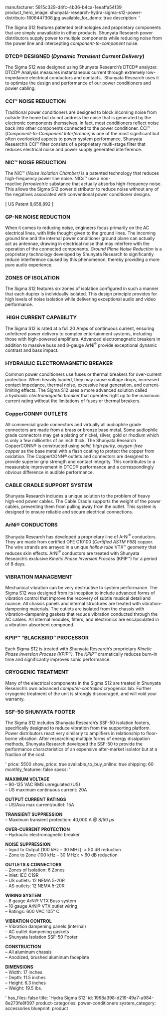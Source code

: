manufacturer: 5815c329-d4fc-4b36-b4ca-1eeaffa54f39
product_hero_image: shunyata-research-hydra-sigma-s12-power-distributo-1606447308.jpg
available_for_demo: true
description: '<p>The Sigma S12 features patented technologies and proprietary components that are simply unavailable in other products. Shunyata Research power distributors supply power to multiple components while reducing noise from the power line and intercepting&nbsp;<em>component-to-component&nbsp;</em>noise.<strong>&nbsp;</strong></p><h3>DTCD®&nbsp;DESIGNED (<em>Dynamic Transient Current Delivery</em>)</h3><p>The Sigma S12 was designed using Shunyata Research’s DTCD®<strong>&nbsp;</strong>analyzer. DTCD®&nbsp;Analysis measures instantaneous current through extremely low-impedance electrical conductors and contacts.&nbsp; Shunyata Research uses it to optimize the design and performance of our power conditioners and power cabling.</p><h3>CCI™ NOISE REDUCTION</h3><p>Traditional power conditioners are designed to block incoming noise from outside the home but do not address the noise that is generated by the electronic components themselves. In fact, most conditioners reflect noise back into other components connected to the power conditioner. CCI™ (<em>Component-to-Component Interference)</em>&nbsp;is one of the most significant but often overlooked aspects to power system performance. Shunyata Research’s CCI™ filter consists of a proprietary multi-stage filter that reduces electrical noise and power supply generated interference.</p><h3>NIC™ NOISE REDUCTION</h3><p>The NIC™ (<em>Noise Isolation Chamber)</em>&nbsp;is a patented technology that reduces high-frequency power line noise. NICs™ use a non-reactive&nbsp;<em>ferroelectric</em>&nbsp;substance that actually absorbs high-frequency noise. This allows the Sigma S12 power distributor to reduce noise without any of the negatives associated with conventional power conditioner designs.</p><p>[ US Patent 8,658,892 ]</p><h3>GP-NR NOISE REDUCTION</h3><p>When it comes to reducing noise, engineers focus primarily on the AC electrical lines, with little thought given to the ground lines. The incoming ground line and the internal power conditioner ground plane can actually act as antennae, drawing in electrical noise that may interfere with the operation of the connected components.&nbsp;<em>Ground Plane Noise Reduction</em>&nbsp;is a proprietary technology developed by Shunyata Research to significantly reduce interference caused by this phenomenon, thereby providing a more pure audio experience.</p><h3>ZONES OF ISOLATION</h3><p>The Sigma S12 features six zones of isolation configured in such a manner that each duplex is individually isolated. This design principle provides for high levels of noise isolation while delivering exceptional audio and video performance.</p><h3>&nbsp;HIGH CURRENT CAPABILITY</h3><p>The Sigma S12 is rated at a full 20 Amps of continuous current, ensuring unfettered power delivery to complex entertainment systems, including those with high-powered amplifiers. Advanced electromagnetic breakers in addition to massive buss and 8-gauge ArNi<sup>®</sup>&nbsp;provide exceptional dynamic contrast and bass impact.</p><h3>HYDRAULIC ELECTROMAGNETIC BREAKER</h3><p>Common power conditioners use fuses or thermal breakers for over-current protection. When heavily loaded, they may cause voltage drops, increased contact impedance, thermal noise, excessive heat generation, and current-limiting effects. The Sigma S12 uses a more advanced solution called a&nbsp;<em>hydraulic electromagnetic breaker</em>&nbsp;that operates right up to the maximum current rating without the limitations of fuses or thermal breakers.</p><h3>CopperCONN®&nbsp;OUTLETS</h3><p>All commercial grade connectors and virtually all audiophile grade connectors are made from a brass or bronze base metal. Some audiophile grade connectors may get a plating of nickel, silver, gold or rhodium which is only a few millionths of an inch thick. The Shunyata Research CopperCONN®&nbsp;is constructed using<em>&nbsp;solid, high purity, oxygen-free copper</em>&nbsp;as the base metal with a flash coating to protect the copper from oxidation. The CopperCONN®&nbsp;outlets and connectors are designed to provide superior grip strength and contact integrity. This contributes to a measurable improvement in DTCD®&nbsp;performance and a correspondingly obvious difference in audible performance.</p><h3>CABLE CRADLE SUPPORT SYSTEM</h3><p>Shunyata Research includes a unique solution to the problem of heavy high-end power cables. The Cable Cradle supports the weight of the power cables, preventing them from pulling away from the outlet. This system is designed to ensure reliable and secure electrical connections.</p><h3>ArNi®&nbsp;CONDUCTORS</h3><p>Shunyata Research has developed a proprietary line of ArNi<sup>®</sup>&nbsp;conductors. They are made from certified OFE C10100 (<em>Certified ASTM F68</em>) copper. The wire strands are arrayed in a unique&nbsp;<em>hollow tube</em>&nbsp;VTX™ geometry that reduces skin effects. ArNi<sup>®&nbsp;</sup>conductors are treated with Shunyata Research’s exclusive&nbsp;<em>Kinetic Phase Inversion Process&nbsp;</em>(KPIP™) for a period of 8 days.</p><h3>VIBRATION MANAGEMENT</h3><p>Mechanical vibration can be very destructive to system performance. The Sigma S12 was designed from its inception to include advanced forms of vibration control that improve the recovery of subtle musical detail and nuance. All chassis panels and internal structures are treated with vibration-dampening materials. The outlets are isolated from the chassis with vibration-dampening gaskets that reduce vibration conducted through the AC cables. All internal modules, filters, and electronics are encapsulated in a vibration-absorbent compound.</p><h3>KPIP™ “BLACKBIRD” PROCESSOR</h3><p>Each Sigma S12 is treated with Shunyata Research’s proprietary&nbsp;<em>Kinetic Phase Inversion Process (KPIP™).&nbsp;</em>The<em>&nbsp;KPIP™&nbsp;</em>dramatically reduces burn-in time and significantly improves sonic performance.</p><h3>CRYOGENIC TREATMENT</h3><p>Many of the electrical components in the Sigma S12 are treated in Shunyata Research’s own advanced&nbsp;<em>computer-controlled</em>&nbsp;cryogenics lab. Further cryogenic treatment of the unit is strongly discouraged, and will void your warranty.</p><h3>SSF-50 SHUNYATA FOOTER</h3><p>The Sigma S12 includes Shunyata Research’s SSF-50 isolation footers, specifically designed to reduce vibration from the supporting platform. Power distributors react very similarly to amplifiers in relationship to floor-borne vibration. After researching multiple forms of energy dissipation methods, Shunyata Research developed the SSF-50 to provide the performance characteristics of an expensive after-market isolator but at a fraction of the cost.</p>'
price: 5500
show_price: true
available_to_buy_online: true
shipping: 60
monthly_featuree: false
specs: '<p><strong>MAXIMUM VOLTAGE<br></strong>– 90-125 VAC RMS unregulated (US)<strong><br></strong>– US maximum continuous current: 20A</p><p><strong>OUTPUT CURRENT RATINGS<br></strong>– US/Asia max current/outlet: 15A&nbsp;</p><p><strong>TRANSIENT SUPPRESSION<br></strong>– Maximum transient protection: 40,000 A @ 8/50&nbsp;<em>μ</em>s</p><p><strong>OVER-CURRENT PROTECTION<br></strong>– Hydraulic electromagnetic breaker</p><p><strong>NOISE SUPPRESSION<br></strong>– Input to Output (100 kHz – 30 MHz): &gt; 50 dB reduction<br>– Zone to Zone (100 kHz – 30 MHz): &gt; 60 dB reduction</p><p><strong>OUTLETS &amp; CONNECTORS<br></strong>– Zones of Isolation: 6 Zones<br>– Inlet: IEC C19R<br>– US outlets: 12 NEMA 5-20R<br>– AS outlets: 12 NEMA 5-20R</p><p><strong>WIRING SYSTEM<br></strong>– 8 gauge ArNi® VTX Buss system<br>– 10 gauge ArNi® VTX outlet wiring<br>– Ratings: 600 VAC 105° C</p><p><strong>VIBRATION CONTROL<br></strong>– Vibration dampening panels (internal)<br>– AC outlet dampening gaskets<br>– Shunyata Isolation SSF-50 Footer</p><p><strong>CONSTRUCTION<br></strong>– All aluminum chassis<br>– Anodized, brushed aluminum faceplate</p><p><strong>DIMENSIONS<br></strong>– Width: 17 inches<br>– Depth: 11.5 inches<br>– Height: 6.3 inches<br>– Weight: 19.5 lbs.</p>'
has_files: false
title: 'Hydra Sigma S12'
id: 1998a398-d219-49a7-a984-8e273fe8f097
product-categories: power-conditioners
system_category: accessories
blueprint: product
